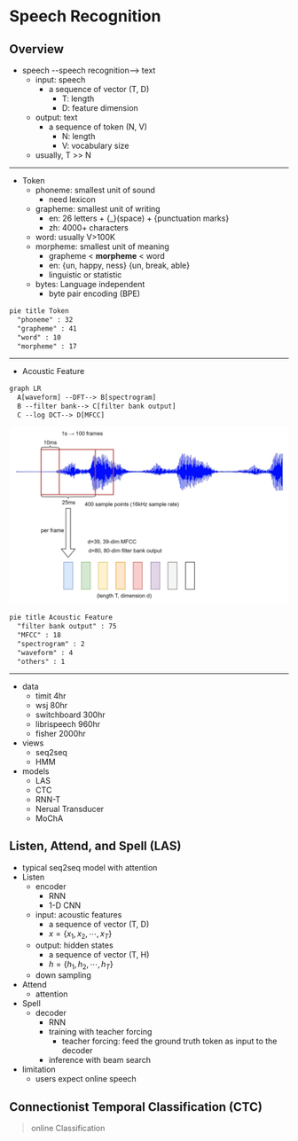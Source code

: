 # Speech Recognition

## Overview

- speech --speech recognition--> text
  - input: speech 
    - a sequence of vector (T, D)
      - T: length
      - D: feature dimension
  - output: text
    - a sequence of token (N, V)
      - N: length
      - V: vocabulary size
  - usually, T >> N

---

- Token
  - phoneme: smallest unit of sound
    - need lexicon 
  - grapheme: smallest unit of writing
    - en: 26 letters + {_}(space) + {punctuation marks}
    - zh: 4000+ characters 
  - word: usually V>100K
  - morpheme: smallest unit of meaning
    - grapheme < **morpheme** < word
    - en: {un, happy, ness} {un, break, able}
    - linguistic or statistic
  - bytes: Language independent
    - byte pair encoding (BPE)

```mermaid
pie title Token
  "phoneme" : 32
  "grapheme" : 41
  "word" : 10
  "morpheme" : 17
```

---

- Acoustic Feature

```mermaid
graph LR
  A[waveform] --DFT--> B[spectrogram]
  B --filter bank--> C[filter bank output]
  C --log DCT--> D[MFCC]
```

![acous](images/acoustic_feature.png)

```mermaid
pie title Acoustic Feature
  "filter bank output" : 75
  "MFCC" : 18
  "spectrogram" : 2
  "waveform" : 4
  "others" : 1
```

---

- data
  - timit 4hr
  - wsj 80hr
  - switchboard 300hr
  - librispeech 960hr
  - fisher 2000hr
- views
  - seq2seq
  - HMM
- models
  - LAS
  - CTC
  - RNN-T
  - Nerual Transducer
  - MoChA

## Listen, Attend, and Spell (LAS)

- typical seq2seq model with attention
- Listen
  - encoder
    - RNN
    - 1-D CNN
  - input: acoustic features
    - a sequence of vector (T, D)
    - $x = \{x_1, x_2, \cdots, x_T\}$
  - output: hidden states
    - a sequence of vector (T, H)
    - $h = \{h_1, h_2, \cdots, h_T\}$
  - down sampling
- Attend
  - attention
- Spell
  - decoder
    - RNN
    - training with teacher forcing
      - teacher forcing: feed the ground truth token as input to the decoder
    - inference with beam search
- limitation
  - users expect online speech

## Connectionist Temporal Classification (CTC)

> online Classification
